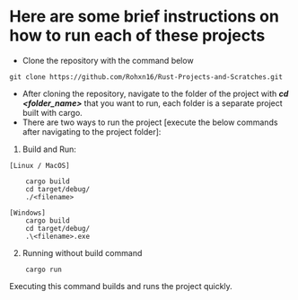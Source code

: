 # Here are some brief instructions on how to run each of these projects

- Clone the repository with the command below
```
git clone https://github.com/Rohxn16/Rust-Projects-and-Scratches.git
```
- After cloning the repository, navigate to the folder of the project with ***cd <folder_name>*** that you want to run, each folder is a separate project built with cargo.
- There are two ways to run the project [execute the below commands after navigating to the project folder]:
1. Build and Run:

```
[Linux / MacOS]

    cargo build
    cd target/debug/
    ./<filename>

[Windows]
    cargo build
    cd target/debug/
    .\<filename>.exe

```

2. Running without build command

```
    cargo run
```
Executing this command builds and runs the project quickly.
